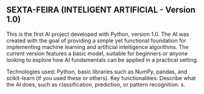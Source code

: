 ## SEXTA-FEIRA  (INTELIGENT ARTIFICIAL - Version 1.0)

This is the first AI project developed with Python, version 1.0. The AI was created with the goal of providing a simple yet functional foundation for implementing machine learning and artificial intelligence algorithms. The current version features a basic model, suitable for beginners or anyone looking to explore how AI fundamentals can be applied in a practical setting.

Technologies used: Python, basic libraries such as NumPy, pandas, and scikit-learn (if you used these or others).
Key functionalities: Describe what the AI does, such as classification, prediction, or pattern recognition.
s.
